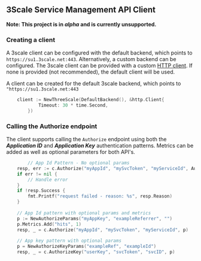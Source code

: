 ## 3Scale Service Management API Client

**Note: This project is in _alpha_ and is currently unsupported.**

### Creating a client

A 3scale client can be configured with the default backend, which points to `https://su1.3scale.net:443`. Alternatively, a custom backend can be configured.
The 3scale client can be provided with a custom [HTTP client](https://golang.org/pkg/net/http/?#Client). If none is provided (not recommended), the default client will be used.

A client can be created for the default 3scale backend, which points to `"https://su1.3scale.net:443`

```go
	client := NewThreeScale(DefaultBackend(), &http.Client{
	        Timeout: 30 * time.Second,
        })

```

### Calling the Authorize endpoint

The client supports calling the `Authorize` endpoint using both the **_Application ID_** and **_Application Key_** authentication patterns. Metrics can be added as well as optional
parameters for both API's.

```go
        // App Id Pattern - No optional params
	resp, err := c.Authorize("myAppId", "mySvcToken", "myServiceId", AuthorizeParams{})
	if err != nil {
		// Handle error
	}
	if !resp.Success {
		fmt.Printf("request failed - reason: %s", resp.Reason)
	}
	
	// App Id pattern with optional params and metrics
	p := NewAuthorizeParams("myAppKey", "exampleReferrer", "")
	p.Metrics.Add("hits", 1)
	resp, _ = c.Authorize("myAppId", "mySvcToken", "myServiceId", p)
	
	// App key pattern with optional params
	p = NewAuthorizeKeyParams("exampleRef", "exampleId")
	resp, _ = c.AuthorizeKey("userKey", "svcToken", "svcID", p)
	
```
